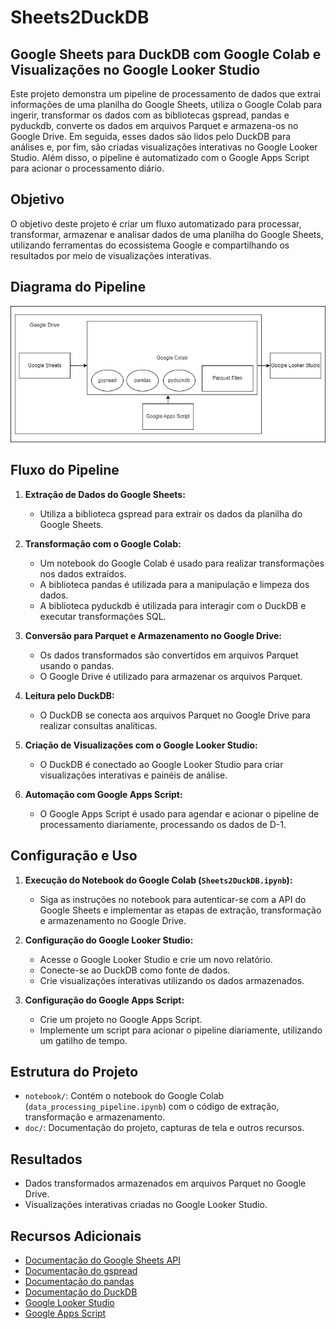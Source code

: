 # Sheets2DuckDB

## Google Sheets para DuckDB com Google Colab e Visualizações no Google Looker Studio

Este projeto demonstra um pipeline de processamento de dados que extrai informações de uma planilha do Google Sheets, utiliza o Google Colab para ingerir, transformar os dados com as bibliotecas gspread, pandas e pyduckdb, converte os dados em arquivos Parquet e armazena-os no Google Drive. Em seguida, esses dados são lidos pelo DuckDB para análises e, por fim, são criadas visualizações interativas no Google Looker Studio. Além disso, o pipeline é automatizado com o Google Apps Script para acionar o processamento diário.

## Objetivo

O objetivo deste projeto é criar um fluxo automatizado para processar, transformar, armazenar e analisar dados de uma planilha do Google Sheets, utilizando ferramentas do ecossistema Google e compartilhando os resultados por meio de visualizações interativas.

## Diagrama do Pipeline

![Diagrama do Pipeline](doc/img/diagram.png)

## Fluxo do Pipeline

1. **Extração de Dados do Google Sheets:**
   - Utiliza a biblioteca gspread para extrair os dados da planilha do Google Sheets.

2. **Transformação com o Google Colab:**
   - Um notebook do Google Colab é usado para realizar transformações nos dados extraídos.
   - A biblioteca pandas é utilizada para a manipulação e limpeza dos dados.
   - A biblioteca pyduckdb é utilizada para interagir com o DuckDB e executar transformações SQL.

3. **Conversão para Parquet e Armazenamento no Google Drive:**
   - Os dados transformados são convertidos em arquivos Parquet usando o pandas.
   - O Google Drive é utilizado para armazenar os arquivos Parquet.

4. **Leitura pelo DuckDB:**
   - O DuckDB se conecta aos arquivos Parquet no Google Drive para realizar consultas analíticas.

5. **Criação de Visualizações com o Google Looker Studio:**
   - O DuckDB é conectado ao Google Looker Studio para criar visualizações interativas e painéis de análise.

6. **Automação com Google Apps Script:**
   - O Google Apps Script é usado para agendar e acionar o pipeline de processamento diariamente, processando os dados de D-1.

## Configuração e Uso

1. **Execução do Notebook do Google Colab (`Sheets2DuckDB.ipynb`):**
   - Siga as instruções no notebook para autenticar-se com a API do Google Sheets e implementar as etapas de extração, transformação e armazenamento no Google Drive.

2. **Configuração do Google Looker Studio:**
   - Acesse o Google Looker Studio e crie um novo relatório.
   - Conecte-se ao DuckDB como fonte de dados.
   - Crie visualizações interativas utilizando os dados armazenados.

3. **Configuração do Google Apps Script:**
   - Crie um projeto no Google Apps Script.
   - Implemente um script para acionar o pipeline diariamente, utilizando um gatilho de tempo.

## Estrutura do Projeto

- `notebook/`: Contém o notebook do Google Colab (`data_processing_pipeline.ipynb`) com o código de extração, transformação e armazenamento.
- `doc/`: Documentação do projeto, capturas de tela e outros recursos.

## Resultados

- Dados transformados armazenados em arquivos Parquet no Google Drive.
- Visualizações interativas criadas no Google Looker Studio.

## Recursos Adicionais

- [Documentação do Google Sheets API]([https://developers.google.com/sheets/api](https://developers.google.com/sheets/api/quickstart/python?hl=pt-br))
- [Documentação do gspread](https://gspread.readthedocs.io/en/latest/)
- [Documentação do pandas](https://pandas.pydata.org/docs/)
- [Documentação do DuckDB](https://duckdb.org/docs)
- [Google Looker Studio](https://lookerstudio.google.com/)
- [Google Apps Script](https://developers.google.com/apps-script)
